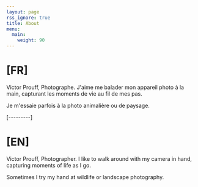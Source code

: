 ```yaml
---
layout: page
rss_ignore: true
title: About
menu:
  main:
    weight: 90
---
```


# [FR]
Victor Prouff, Photographe. J'aime me balader mon appareil photo à la main, capturant les moments de vie au fil de mes pas.

Je m'essaie parfois à la photo animalière ou de paysage.

[---------]

# [EN]
Victor Prouff, Photographer. I like to walk around with my camera in hand, capturing moments of life as I go.


Sometimes I try my hand at wildlife or landscape photography.
